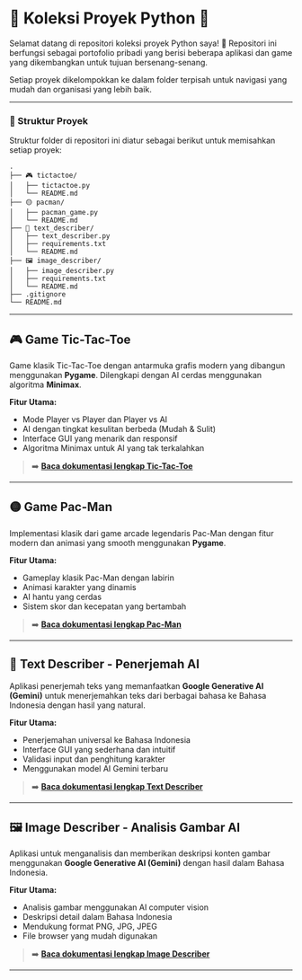 # 🚀 Koleksi Proyek Python 🚀

Selamat datang di repositori koleksi proyek Python saya! 🐍 Repositori ini berfungsi sebagai portofolio pribadi yang berisi beberapa aplikasi dan game yang dikembangkan untuk tujuan bersenang-senang.

Setiap proyek dikelompokkan ke dalam folder terpisah untuk navigasi yang mudah dan organisasi yang lebih baik.

---

### 📂 Struktur Proyek

Struktur folder di repositori ini diatur sebagai berikut untuk memisahkan setiap proyek:

```
.
├── 🎮 tictactoe/
│   ├── tictactoe.py
│   └── README.md
├── 🟡 pacman/
│   ├── pacman_game.py
│   └── README.md
├── 🤖 text_describer/
│   ├── text_describer.py
│   ├── requirements.txt
│   └── README.md
├── 🖼️ image_describer/
│   ├── image_describer.py
│   ├── requirements.txt
│   └── README.md
├── .gitignore
└── README.md
```

---

## 🎮 Game Tic-Tac-Toe

Game klasik Tic-Tac-Toe dengan antarmuka grafis modern yang dibangun menggunakan **Pygame**. Dilengkapi dengan AI cerdas menggunakan algoritma **Minimax**.

**Fitur Utama:**
-   Mode Player vs Player dan Player vs AI
-   AI dengan tingkat kesulitan berbeda (Mudah & Sulit)
-   Interface GUI yang menarik dan responsif
-   Algoritma Minimax untuk AI yang tak terkalahkan

> ➡️ **[Baca dokumentasi lengkap Tic-Tac-Toe](tictactoe/README.md)**

---

## 🟡 Game Pac-Man

Implementasi klasik dari game arcade legendaris Pac-Man dengan fitur modern dan animasi yang smooth menggunakan **Pygame**.

**Fitur Utama:**
-   Gameplay klasik Pac-Man dengan labirin
-   Animasi karakter yang dinamis
-   AI hantu yang cerdas
-   Sistem skor dan kecepatan yang bertambah

> ➡️ **[Baca dokumentasi lengkap Pac-Man](pacman/README.md)**

---

## 🤖 Text Describer - Penerjemah AI

Aplikasi penerjemah teks yang memanfaatkan **Google Generative AI (Gemini)** untuk menerjemahkan teks dari berbagai bahasa ke Bahasa Indonesia dengan hasil yang natural.

**Fitur Utama:**
-   Penerjemahan universal ke Bahasa Indonesia
-   Interface GUI yang sederhana dan intuitif
-   Validasi input dan penghitung karakter
-   Menggunakan model AI Gemini terbaru

> ➡️ **[Baca dokumentasi lengkap Text Describer](text_describer/README.md)**

---

## 🖼️ Image Describer - Analisis Gambar AI

Aplikasi untuk menganalisis dan memberikan deskripsi konten gambar menggunakan **Google Generative AI (Gemini)** dengan hasil dalam Bahasa Indonesia.

**Fitur Utama:**
-   Analisis gambar menggunakan AI computer vision
-   Deskripsi detail dalam Bahasa Indonesia
-   Mendukung format PNG, JPG, JPEG
-   File browser yang mudah digunakan

> ➡️ **[Baca dokumentasi lengkap Image Describer](image_describer/README.md)**

---
